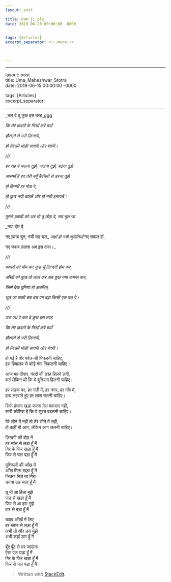 ```yaml
---
layout: post

title: Ram_ji_pls
date: 2019-06-20 00:00:00 -0000


tags: [Articles]
excerpt_separator: <!--more-->



---
```


<hr>
<p>layout: post<br>
title: Uma_Maheshwar_Stotra<br>
date: 2019-06-15 00:00:00 -0000</p>
<p>tags: [Articles]<br>
excerpt_separator: <!--more--></p>
<hr>
<p>_चल दे तू कुछ इस तरह_ggg</p>
<p><em>कि तेरे क़दमों के निशाँ करें बयाँ</em></p>
<p><em>हौसलों से भरी ज़िन्दगी,</em></p>
<p><em>हो जिसमें थोड़ी सादगी और बंदगी।</em></p>
<p><em>///</em></p>
<p><em>हर राह पे चलना तुझे, जलना तुझे, बढ़ना तुझे</em></p>
<p><em>आसमाँ है हद तेरी क्यूँ कैंचियों से डरना तुझे</em></p>
<p><em>हो हिम्मतें हर मोड़ पे,</em></p>
<p><em>हो कुछ नयी चाहतें और हो नयी इनायतें।</em></p>
<p><em>///</em></p>
<p><em>पुराने ख़्वाबों को अब तो तू छोड़ दे, सब भूल जा</em></p>
<p>_नया दौर है</p>
<p>नए ख़्वाब चुन, नयी राह चल_ <em>जहाँ हों नयी चुनौतियाँ</em> नए सवाल हों,</p>
<p>नए जवाब तलाश अब इस दफा।_</p>
<p><em>///</em></p>
<p><em>पत्थरों को मोम कर कुछ यूँ ज़िन्दगी होम कर,</em></p>
<p><em>आँखों को कुछ तो लाल कर अब कुछ नया कमाल कर,</em></p>
<p><em>जिसे देख दुनिया हो अचंभित,</em></p>
<p><em>भूल जा बाकी सब बस पग बढ़ा किसी एक पथ पे।</em></p>
<p><em>///</em></p>
<p><em>उस पथ पे चल दे कुछ इस तरह</em></p>
<p><em>कि तेरे क़दमों के निशाँ करें बयाँ</em></p>
<p><em>हौसलों से भरी ज़िन्दगी,</em></p>
<p><em>हो जिसमें थोड़ी सादगी और बंदगी।</em></p>
<p>हो गई है पीर पर्वत-सी पिघलनी चाहिए,<br>
इस हिमालय से कोई गंगा निकलनी चाहिए।</p>
<p>आज यह दीवार, परदों की तरह हिलने लगी,<br>
शर्त लेकिन थी कि ये बुनियाद हिलनी चाहिए।</p>
<p>हर सड़क पर, हर गली में, हर नगर, हर गाँव में,<br>
हाथ लहराते हुए हर लाश चलनी चाहिए।</p>
<p>सिर्फ हंगामा खड़ा करना मेरा मकसद नहीं,<br>
सारी कोशिश है कि ये सूरत बदलनी चाहिए।</p>
<p>मेरे सीने में नहीं तो तेरे सीने में सही,<br>
हो कहीं भी आग, लेकिन आग जलनी चाहिए।</p>
<p>ज़िन्दगी की दौड़ में<br>
हर सांस से लड़ा हूँ मैं<br>
गिर के फिर खड़ा हूँ मैं<br>
फिर से चल पड़ा हूँ मैं</p>
<p>मुश्किलों की आँख में<br>
आँख मिला खड़ा हूँ मैं<br>
जितना निचे था गिरा<br>
उतना उड़ चला हूँ मैं</p>
<p>तू भी आ हिला मुझे<br>
जड़ से खड़ा हूँ मैं<br>
फिर से आ हरा मुझे<br>
हार से बड़ा हूँ मैं</p>
<p>ख्वाब आँखों में लिए<br>
हर ख्वाब से लड़ा हूँ मैं<br>
अभी तो और डरा मुझे<br>
अभी कहाँ डरा हूँ मैं</p>
<p>बूँद बूँद से भर जाऊंगा<br>
ऐसा एक घड़ा हूँ मैं<br>
गिर के फिर खड़ा हूँ मैं<br>
फिर से चल पड़ा हूँ मैं।</p>
<blockquote>
<p>Written with <a href="https://stackedit.io/">StackEdit</a>.</p>
</blockquote>


